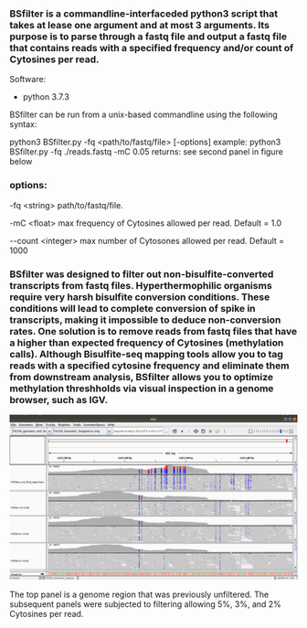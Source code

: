 ### BSfilter is a commandline-interfaceded python3 script that takes at lease one argument and at most 3 arguments. Its purpose is to parse through a fastq file and output a fastq file that contains reads with a specified frequency and/or count of Cytosines per read. 

Software:
* python 3.7.3

BSfilter can be run from a unix-based commandline using the following syntax:

python3 BSfilter.py -fq <path/to/fastq/file> [-options]
example: python3 BSfilter.py -fq ./reads.fastq -mC 0.05
returns: see second panel in figure below

### options:

-fq \<string\>    path/to/fastq/file.

-mC \<float\>    max frequency of Cytosines allowed per read. Default = 1.0

--count \<integer\>    max number of Cytosones allowed per read. Default = 1000
  
  
  
  
### BSfilter was designed to filter out non-bisulfite-converted transcripts from fastq files. Hyperthermophilic organisms require very harsh bisulfite conversion conditions. These conditions will lead to complete conversion of spike in transcripts, making it impossible to deduce non-conversion rates. One solution is to remove reads from fastq files that have a higher than expected frequency of Cytosines (methylation calls). Although Bisulfite-seq mapping tools allow you to tag reads with a specified cytosine frequency and eliminate them from downstream analysis, BSfilter allows you to optimize methylation threshholds via visual inspection in a genome browser, such as IGV.

![](images/filter_picture.png)

The top panel is a genome region that was previously unfiltered. The subsequent panels were subjected to filtering allowing 5%, 3%, and 2% Cytosines per read. 
